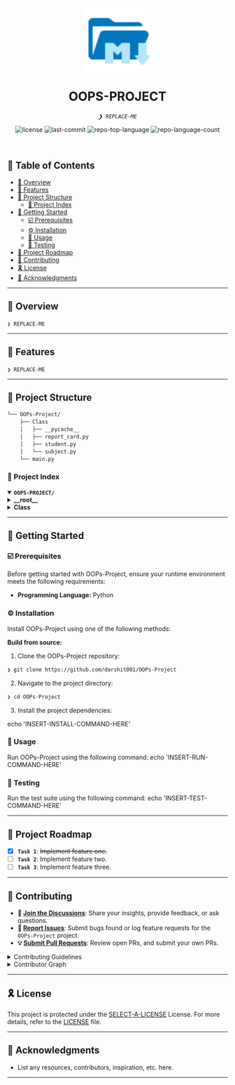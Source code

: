 <p align="center">
    <img src="https://raw.githubusercontent.com/PKief/vscode-material-icon-theme/ec559a9f6bfd399b82bb44393651661b08aaf7ba/icons/folder-markdown-open.svg" align="center" width="30%">
</p>
<p align="center"><h1 align="center">OOPS-PROJECT</h1></p>
<p align="center">
	<em><code>❯ REPLACE-ME</code></em>
</p>
<p align="center">
	<img src="https://img.shields.io/github/license/darshit001/OOPs-Project?style=default&logo=opensourceinitiative&logoColor=white&color=0080ff" alt="license">
	<img src="https://img.shields.io/github/last-commit/darshit001/OOPs-Project?style=default&logo=git&logoColor=white&color=0080ff" alt="last-commit">
	<img src="https://img.shields.io/github/languages/top/darshit001/OOPs-Project?style=default&color=0080ff" alt="repo-top-language">
	<img src="https://img.shields.io/github/languages/count/darshit001/OOPs-Project?style=default&color=0080ff" alt="repo-language-count">
</p>
<p align="center"><!-- default option, no dependency badges. -->
</p>
<p align="center">
	<!-- default option, no dependency badges. -->
</p>
<br>

## 🔗 Table of Contents

- [📍 Overview](#-overview)
- [👾 Features](#-features)
- [📁 Project Structure](#-project-structure)
  - [📂 Project Index](#-project-index)
- [🚀 Getting Started](#-getting-started)
  - [☑️ Prerequisites](#-prerequisites)
  - [⚙️ Installation](#-installation)
  - [🤖 Usage](#🤖-usage)
  - [🧪 Testing](#🧪-testing)
- [📌 Project Roadmap](#-project-roadmap)
- [🔰 Contributing](#-contributing)
- [🎗 License](#-license)
- [🙌 Acknowledgments](#-acknowledgments)

---

## 📍 Overview

<code>❯ REPLACE-ME</code>

---

## 👾 Features

<code>❯ REPLACE-ME</code>

---

## 📁 Project Structure

```sh
└── OOPs-Project/
    ├── Class
    │   ├── __pycache__
    │   ├── report_card.py
    │   ├── student.py
    │   └── subject.py
    └── main.py
```


### 📂 Project Index
<details open>
	<summary><b><code>OOPS-PROJECT/</code></b></summary>
	<details> <!-- __root__ Submodule -->
		<summary><b>__root__</b></summary>
		<blockquote>
			<table>
			<tr>
				<td><b><a href='https://github.com/darshit001/OOPs-Project/blob/master/main.py'>main.py</a></b></td>
				<td><code>❯ REPLACE-ME</code></td>
			</tr>
			</table>
		</blockquote>
	</details>
	<details> <!-- Class Submodule -->
		<summary><b>Class</b></summary>
		<blockquote>
			<table>
			<tr>
				<td><b><a href='https://github.com/darshit001/OOPs-Project/blob/master/Class/subject.py'>subject.py</a></b></td>
				<td><code>❯ REPLACE-ME</code></td>
			</tr>
			<tr>
				<td><b><a href='https://github.com/darshit001/OOPs-Project/blob/master/Class/student.py'>student.py</a></b></td>
				<td><code>❯ REPLACE-ME</code></td>
			</tr>
			<tr>
				<td><b><a href='https://github.com/darshit001/OOPs-Project/blob/master/Class/report_card.py'>report_card.py</a></b></td>
				<td><code>❯ REPLACE-ME</code></td>
			</tr>
			</table>
		</blockquote>
	</details>
</details>

---
## 🚀 Getting Started

### ☑️ Prerequisites

Before getting started with OOPs-Project, ensure your runtime environment meets the following requirements:

- **Programming Language:** Python


### ⚙️ Installation

Install OOPs-Project using one of the following methods:

**Build from source:**

1. Clone the OOPs-Project repository:
```sh
❯ git clone https://github.com/darshit001/OOPs-Project
```

2. Navigate to the project directory:
```sh
❯ cd OOPs-Project
```

3. Install the project dependencies:

echo 'INSERT-INSTALL-COMMAND-HERE'



### 🤖 Usage
Run OOPs-Project using the following command:
echo 'INSERT-RUN-COMMAND-HERE'

### 🧪 Testing
Run the test suite using the following command:
echo 'INSERT-TEST-COMMAND-HERE'

---
## 📌 Project Roadmap

- [X] **`Task 1`**: <strike>Implement feature one.</strike>
- [ ] **`Task 2`**: Implement feature two.
- [ ] **`Task 3`**: Implement feature three.

---

## 🔰 Contributing

- **💬 [Join the Discussions](https://github.com/darshit001/OOPs-Project/discussions)**: Share your insights, provide feedback, or ask questions.
- **🐛 [Report Issues](https://github.com/darshit001/OOPs-Project/issues)**: Submit bugs found or log feature requests for the `OOPs-Project` project.
- **💡 [Submit Pull Requests](https://github.com/darshit001/OOPs-Project/blob/main/CONTRIBUTING.md)**: Review open PRs, and submit your own PRs.

<details closed>
<summary>Contributing Guidelines</summary>

1. **Fork the Repository**: Start by forking the project repository to your github account.
2. **Clone Locally**: Clone the forked repository to your local machine using a git client.
   ```sh
   git clone https://github.com/darshit001/OOPs-Project
   ```
3. **Create a New Branch**: Always work on a new branch, giving it a descriptive name.
   ```sh
   git checkout -b new-feature-x
   ```
4. **Make Your Changes**: Develop and test your changes locally.
5. **Commit Your Changes**: Commit with a clear message describing your updates.
   ```sh
   git commit -m 'Implemented new feature x.'
   ```
6. **Push to github**: Push the changes to your forked repository.
   ```sh
   git push origin new-feature-x
   ```
7. **Submit a Pull Request**: Create a PR against the original project repository. Clearly describe the changes and their motivations.
8. **Review**: Once your PR is reviewed and approved, it will be merged into the main branch. Congratulations on your contribution!
</details>

<details closed>
<summary>Contributor Graph</summary>
<br>
<p align="left">
   <a href="https://github.com{/darshit001/OOPs-Project/}graphs/contributors">
      <img src="https://contrib.rocks/image?repo=darshit001/OOPs-Project">
   </a>
</p>
</details>

---

## 🎗 License

This project is protected under the [SELECT-A-LICENSE](https://choosealicense.com/licenses) License. For more details, refer to the [LICENSE](https://choosealicense.com/licenses/) file.

---

## 🙌 Acknowledgments

- List any resources, contributors, inspiration, etc. here.

---
